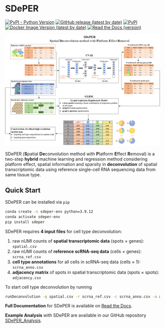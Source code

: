# SDePER
[![PyPI - Python Version](https://img.shields.io/pypi/pyversions/sdeper)](https://www.python.org/) [![GitHub release (latest by date)](https://img.shields.io/github/v/release/az7jh2/SDePER)](https://github.com/az7jh2/SDePER) [![PyPI](https://img.shields.io/pypi/v/sdeper)](https://pypi.org/project/sdeper/) [![Docker Image Version (latest by date)](https://img.shields.io/docker/v/az7jh2/sdeper?label=docker)](https://hub.docker.com/repository/docker/az7jh2/sdeper/general) [![Read the Docs (version)](https://img.shields.io/readthedocs/sdeper/latest)](https://sdeper.readthedocs.io/en/latest/)

![flowchart](Flowchart.png)

SDePER (**S**patial **De**convolution method with **P**latform **E**ffect **R**emoval) is a two-step **hybrid** machine learning and regression method considering platform effect, spatial information and sparsity in **deconvolution** of spatial transcriptomic data using reference single-cell RNA sequencing data from same tissue type.

## Quick Start

SDePER can be installed via `pip`

```bash
conda create -n sdeper-env python=3.9.12
conda activate sdeper-env
pip install sdeper
```

SDePER requires **4 input files** for cell type deconvolution:

1. raw nUMI counts of **spatial transcriptomic data** (spots × genes): `spatial.csv`
2. raw nUMI counts of **reference scRNA-seq data** (cells × genes): `scrna_ref.csv`
3. **cell type annotations** for all cells in scRNA-seq data (cells × 1): `scrna_anno.csv`
4. **adjacency matrix** of spots in spatial transcriptomic data (spots × spots): `adjacency.csv`

To start cell type deconvolution by running

```bash
runDeconvolution -q spatial.csv -r scrna_ref.csv -c scrna_anno.csv -a adjacency.csv
```

**Full Documentation** for SDePER is available on [Read the Docs](https://sdeper.readthedocs.io/en/latest/).

**Example Analysis** with SDePER are available in our GitHub repository [SDePER_Analysis](https://github.com/az7jh2/SDePER_Analysis).
